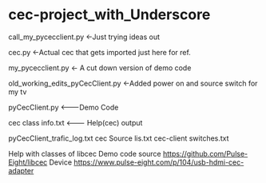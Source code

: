 # cec-project_with_Underscore
call_my_pycecclient.py		<-Just trying ideas out

cec.py				<-Actual cec that gets imported just here for ref.

my_pycecclient.py		<- A cut down version of demo code

old_working_edits_pyCecClient.py <-Added power on and source switch for my tv

pyCecClient.py			<---Demo Code

cec class info.txt		<--- Help(cec) output

pyCecClient_trafic_log.txt
cec Source lis.txt
cec-client switches.txt

 Help with classes of libcec
Demo code source https://github.com/Pulse-Eight/libcec
Device https://www.pulse-eight.com/p/104/usb-hdmi-cec-adapter
